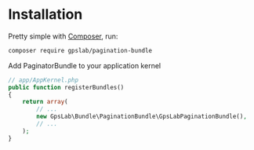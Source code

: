 Installation
============

Pretty simple with [Composer](http://packagist.org), run:

```sh
composer require gpslab/pagination-bundle
```

Add PaginatorBundle to your application kernel

```php
// app/AppKernel.php
public function registerBundles()
{
    return array(
        // ...
        new GpsLab\Bundle\PaginationBundle\GpsLabPaginationBundle(),
        // ...
    );
}
```
